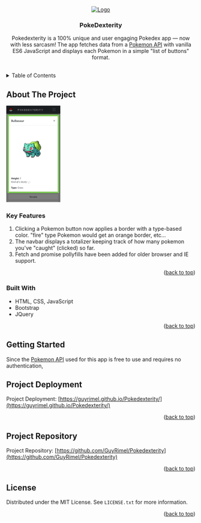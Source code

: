 <a id="readme-top"></a>
<br />

<div align="center">
  <a href="https://guyrimel.github.io/Portfolio-Site/index.html">
    <img src="img/RLogoNoName.ico" alt="Logo" width="80" height="80">
  </a>

  <h3 align="center">PokeDexterity</h3>

  <p align="center">
    Pokedexterity is a 100% unique and user engaging Pokedex app — now with less sarcasm! The app fetches data from a <a href="https://pokeapi.co/" target="_blank">Pokemon API</a> with vanilla ES6 JavaScript and displays each Pokemon in a simple "list of buttons" format.
  </p>
</div>
<br />

<!-- TABLE OF CONTENTS -->
<details>
  <summary>Table of Contents</summary>
  <ol>
    <li>
      <a href="#about-the-project">About The Project</a>
      <ul>
        <li><a href="#key-features">Key Features</a></li>
        <li><a href="#built-with">Built With</a></li>
      </ul>
    </li>
    <li>
      <a href="#getting-started">Getting Started</a>
      <ul>
        <li><a href="#prerequisites">Prerequisites</a></li>
        <li><a href="#installation">Installation</a></li>
        <li><a href="#quick-start">Quick-Start</a></li>
      </ul>
    </li>
    <li><a href="#license">License</a></li>
  </ol>
</details>

<!-- ABOUT THE PROJECT -->
## About The Project
<!-- SCREENSHOT -->
<img
  alt="Pokedexterity Screenshot"
  src="img/screenshots/screenshot01.png"
  style="height: 16rem; width: auto;"
/>

<!-- KEY FEATURES -->
### Key Features

1. Clicking a Pokemon button now applies a border with a type-based color. "fire" type Pokemon would get an orange border, etc...
2. The navbar displays a totalizer keeping track of how many pokemon you've "caught" (clicked) so far.
3. Fetch and promise pollyfills have been added for older browser and IE support.

<p align="right">(<a href="#readme-top">back to top</a>)</p>

<!-- BUILT WITH -->
### Built With

- HTML, CSS, JavaScript
- Bootstrap
- JQuery

<p align="right">(<a href="#readme-top">back to top</a>)</p>

<!-- GETTING STARTED -->
## Getting Started

Since the <a href="https://pokeapi.co/" target="_blank">Pokemon API</a> used for this app is free to use and requires no authentication, 

<!-- PROJECT DEPLOYMENT -->
## Project Deployment

Project Deployment: [https://guyrimel.github.io/Pokedexterity/](https://guyrimel.github.io/Pokedexterity/)

<p align="right">(<a href="#readme-top">back to top</a>)</p>

<!-- PROJECT REPO -->
## Project Repository

Project Repository: [https://github.com/GuyRimel/Pokedexterity](https://github.com/GuyRimel/Pokedexterity)

<p align="right">(<a href="#readme-top">back to top</a>)</p>

<!-- LICENSE -->
## License

Distributed under the MIT License. See `LICENSE.txt` for more information.

<p align="right">(<a href="#readme-top">back to top</a>)</p>
